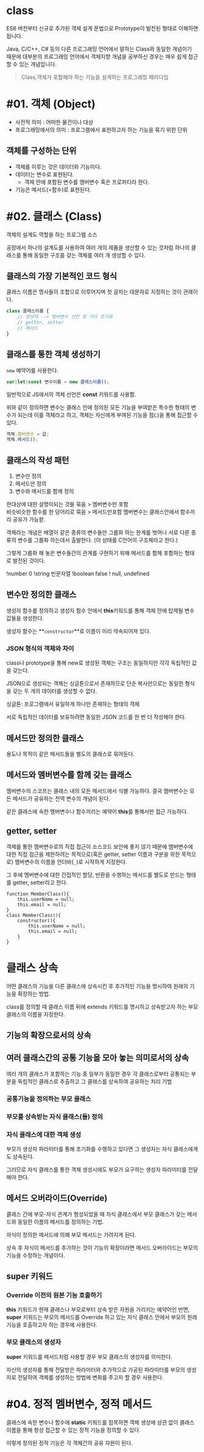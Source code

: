 # class

ES6 버전부터 신규로 추가된 객체 설계 문법으로 Prototype이 발전된 형태로 이해하면 됩니다.

Java, C/C++, C# 등의 다른 프로그래밍 언어에서 말하는 Class와 동일한 개념이기 때문에 대부분의 프로그래밍 언어에서 객체지향 개념을 공부하신 경우는 매우 쉽게 접근할 수 있는 개념입니다.

> Class,객체가 포함해야 하는 기능을 설계하는 프로그래밍 패러다임
> 

# #01. 객체 (Object)

- 사전적 의미 : 어떠한 물건이나 대상
- 프로그래밍에서의 의미 : 프로그램에서 표현하고자 하는 기능을 묶기 위한 단위

## 객체를 구성하는 단위

- 객체를 이루는 것은 데이터와 기능이다.
- 데이터는 변수로 표현된다.
    - 객체 안에 포함된 변수를 멤버변수 혹은 프로퍼티라 한다.
- 기능은 메서드(=함수)로 표현된다.

# #02. 클래스 (Class)

객체의 설계도 역할을 하는 프로그램 소스

공장에서 하나의 설계도를 사용하여 여러 개의 제품을 생산할 수 있는 것처럼 하나의 클래스를 통해 동일한 구조를 갖는 객체를 여러 개 생성할 수 있다.

## 클래스의 가장 기본적인 코드 형식

클래스 이름은 명사들의 조합으로 이루어지며 첫 글자는 대문자로 지정하는 것이 관례이다.

```jsx
class 클래스이름 {
    // 생성자 --> 멤버변수 선언 및 기타 초기화
    // getter, setter
    // 메서드
}

```

## 클래스를 통한 객체 생성하기

`new` 예약어를 사용한다.

```jsx
var|let|const 변수이름 = new 클래스이름();
```

일반적으로 JS에서의 객체 선언은 **const** 키워드를 사용함.

위와 같이 정의하면 변수는 클래스 안에 정의된 모든 기능을 부여받은 특수한 형태의 변수가 되는데 이를 객체라고 하고, 객체는 자신에게 부여된 기능을 점(.)을 통해 접근할 수 있다.


```jsx
객체.멤버변수 = 값;
객체.메서드();
```

## 클래스의 작성 패턴

1. 변수만 정의
2. 메서드만 정의
3. 변수와 메서드를 함께 정의


한대상에 대한 설명이되는 것들 묶음 > 멤버변수만 포함  
비슷비슷한 함수를 한 덩어리로 묶음 > 메서드만포함
멤버변수는 클래스안에서 함수끼리 공유가 가능핟.

객체라는 개념은 배열이 같은 종류의 변수들만 그룹화 하는 한계를 벗어나 서로 다른 종류의 변수를 그룹화 하는데서 출발한다. (이 상태를 C언어의 구조체라고 한다.)

그렇게 그룹화 해 놓은 변수들간의 관계를 구현하기 위해 메서드를 함께 포함하는 형태로 발전된 것이다.

!number 0
!string 빈문자열
!boolean false
! null, undefined

## 변수만 정의한 클래스

생성자 함수를 정의하고 생성자 함수 안에서 **this**키워드를 통해 객체 안에 탑제될 변수값들을 생성한다.

생성자 함수는 **`constructor`**로 이름이 미리 약속되어져 있다.



### JSON 형식의 객체와 차이

class나 prototype을 통해 new로 생성된 객체는 구조는 동일하지만 각각 독립적인 값을 갖는다.

JSON으로 생성되는 객체는 싱글톤으로서 존재하므로 단순 복사만으로는 동일한 형식을 갖는 두 개의 데이터를 생성할 수 없다.

싱글톤: 프로그램에서 유일하게 하나만 존재하는 형태의 객체

서로 독립적인 데이터를 보유하려면 동일한 JSON 코드를 한 번 더 작성해야 한다.

## 메서드만 정의한 클래스

용도나 목적이 같은 메서드들을 별도의 클래스로 묶어둔다.

## 메서드와 멤버변수를 함께 갖는 클래스

멤버변수의 스코프는 클래스 내의 모든 메서드에서 식별 가능하다. 결국 멤버변수는 모든 메서드가 공유하는 전역 변수의 개념이 된다.

같은 클래스에 속한 멤버변수나 함수끼리는 예약어 **this**를 통해서만 접근 가능하다.

## getter, setter

객체를 통한 멤버변수로의 직접 접근이 소스코드 보안에 좋지 않기 때문에 멤버변수에 대한 직접 접근을 제한하려는 목적으로(혹은 getter, setter 이름과 구분을 위한 목적으로) 멤버변수의 이름을 언더바(`_`)로 시작하게 지정한다.

그 후에 멤버변수에 대한 간접적인 할당, 반환을 수행하는 메서드를 별도로 만드는 형태를 getter, setter라고 한다.

```Js
function MemberClass(){
    this.userName = null;
    this.email = null;
}
class MemberClass(){
    constructor(){
        this.userName = null;
        this.email = null;
    }
}
```

# 클래스 상속

어떤 클래스의 기능을 다른 클래스에 상속시킨 후 추가적인 기능을 명시하여 원래의 기능을 확장하는 방법.

class를 정의할 때 클래스 이름 뒤에 extends 키워드를 명시하고 상속받고자 하는 부모 클래스의 이름을 지정한다.

## 기능의 확장으로서의 상속

## 여러 클래스간의 공통 기능을 모아 놓는 의미로서의 상속

여러 개의 클래스가 포함하는 기능 중 일부가 동일한 경우 각 클래스로부터 공통되는 부분을 독립적인 클래스로 추출하고 그 클래스를 상속하여 공유하는 처리 기법

### 공통기능을 정의하는 부모 클래스

### 부모를 상속받는 자식 클래스(들) 정의

### 자식 클래스에 대한 객체 생성

부모가 생성자 파라미터를 통해 초기화를 수행하고 있다면 그 생성자는 자식 클래스에게도 상속된다.

그러므로 자식 클래스를 통한 객체 생성시에도 부모가 요구하는 생성자 파라미터를 전달해야 한다.

## 메서드 오버라이드(Override)

클래스 간에 부모-자식 관계가 형성되었을 때 자식 클래스에서 부모 클래스가 갖는 메서드와 동일한 이름의 메서드를 정의하는 기법.

자식이 정의한 메서드에 의해 부모 메서드는 가려지게 된다.

상속 후 자식이 메서드를 추가하는 것이 기능의 확장이라면 메서드 오버라이드는 부모의 기능을 수정하는 개념이다.

## super 키워드

### Override 이전의 원본 기능 호출하기

**this** 키워드가 현재 클래스나 부모로부터 상속 받은 자원을 가리키는 예약어인 반면, **super** 키워드는 부모의 메서드를 Override 하고 있는 자식 클래스 안에서 부모의 원래 기능을 호출하고자 하는 경우에 사용한다.

### 부모 클래스의 생성자

**super** 키워드를 메서드처럼 사용할 경우 부모 클래스의 생성자를 의미한다.

자신의 생성자를 통해 전달받은 파라미터와 추가적으로 가공된 파라미터를 부모의 생성자로 전달하여 객체를 생성하는 방법에 변화를 주고자 할 경우 사용한다.

# #04. 정적 멤버변수, 정적 메서드

클래스에 속한 변수나 함수에 **static** 키워드를 접목하면 객체 생성에 상관 없이 클래스 이름을 통해 항상 접근할 수 있는 정적 기능을 정의할 수 있다.

이렇게 정의된 정적 기능은 각 객체간의 공유 자원이 된다.
